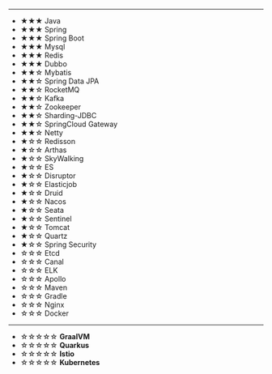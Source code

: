 ***

- ★★★ Java
- ★★★ Spring
- ★★★ Spring Boot
- ★★★ Mysql
- ★★★ Redis
- ★★★ Dubbo
- ★★☆ Mybatis
- ★★☆ Spring Data JPA
- ★★☆ RocketMQ
- ★★☆ Kafka
- ★★☆ Zookeeper
- ★★☆ Sharding-JDBC
- ★★☆ SpringCloud Gateway
- ★★☆ Netty
- ★☆☆ Redisson
- ★☆☆ Arthas
- ★☆☆ SkyWalking
- ★☆☆ ES
- ★☆☆ Disruptor
- ★☆☆ Elasticjob
- ★☆☆ Druid
- ★☆☆ Nacos
- ★☆☆ Seata
- ★☆☆ Sentinel
- ★☆☆ Tomcat
- ★☆☆ Quartz
- ★☆☆ Spring Security
- ☆☆☆ Etcd
- ☆☆☆ Canal
- ☆☆☆ ELK
- ☆☆☆ Apollo
- ☆☆☆ Maven
- ☆☆☆ Gradle
- ☆☆☆ Nginx
- ☆☆☆ Docker

***

- ☆☆☆☆☆ **GraalVM**
- ☆☆☆☆☆ **Quarkus**
- ☆☆☆☆☆ **Istio**
- ☆☆☆☆☆ **Kubernetes**
